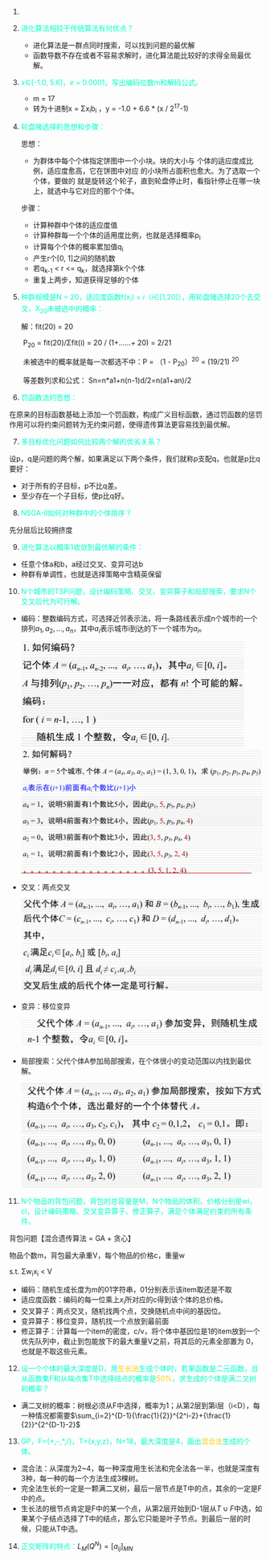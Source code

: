 1. <font color = #00FFCC>

2. 进化算法相较于传统算法有何优点？</font>

   - 进化算法是一群点同时搜索，可以找到问题的最优解
   - 函数导数不存在或者不容易求解时，进化算法能比较好的求得全局最优解。

3. <font color = #00FFCC>$x\in$[-1.0, 5.6]，$e$ = 0.0001，写出编码位数m和解码公式。</font>

   - m = 17
   - 转为十进制x = Σx<sub>i</sub>b<sub>i</sub> ，y = -1.0 + 6.6 * (x / 2<sup>17</sup>-1)

4. <font color = #00FFCC>轮盘赌选择的思想和步骤：</font>

   思想：

   - 为群体中每个个体指定饼图中一个小块。块的大小与 个体的适应度成比例，适应度愈高，它在饼图中对应 的小块所占面积也愈大。为了选取一个个体，要做的 就是旋转这个轮子，直到轮盘停止时，看指针停止在哪一块上，就选中与它对应的那个个体。 

   步骤：

   - 计算种群中个体的适应度值
   - 计算种群每一个个体的适用度比例，也就是选择概率p<sub>i</sub>
   - 计算每个个体的概率累加值q<sub>i</sub>
   - 产生r个[0, 1]之间的随机数
   - 若q<sub>k-1</sub> < r <= q<sub>k</sub>，就选择第k个个体
   - 重复上两步，知道获得足够的个体

5. <font color = #00FFCC>种群规模是N = 20，适应度函数f(x<sub>$i$</sub>) = $i$（$i\in$[1,20]），用轮盘赌选择20个去交叉，X<sub>20</sub>未被选中的概率：</font>

   解：fit(20) = 20

   ​		P<sub>20</sub> = fit(20)/Σfit(i) = 20 / (1+......+ 20) = 2/21

   ​		未被选中的概率就是每一次都选不中：P = （1 - P<sub>20</sub>）<sup>20</sup> = (19/21) <sup>20</sup>

   ​		等差数列求和公式： Sn=n*a1+n(n-1)d/2=n(a1+an)/2 

6. <font color = #00FFCC>罚函数法的思想：</font>

  在原来的目标函数基础上添加一个罚函数，构成广义目标函数，通过罚函数的惩罚作用可以将约束问题转为无约束问题，使得遗传算法更容易找到最优解。

7. <font color = #00FFCC>多目标优化问题如何比较两个解的优劣关系？</font>

  设p，q是问题的两个解，如果满足以下两个条件，我们就称p支配q，也就是p比q要好：

  - 对于所有的子目标，p不比q差。
  - 至少存在一个子目标，使p比q好。

8. <font color = #00FFCC>NSGA-II如何对种群中的个体排序？</font>

  先分层后比较拥挤度

9. <font color = #00FFCC>进化算法以概率1收敛到最优解的条件：</font>

  - 任意个体a和b，a经过交叉、变异可达b
  - 种群有单调性，也就是选择策略中含精英保留

10. <font color = #00FFCC>N个城市的TSP问题，设计编码策略、交叉、变异算子和局部搜索，要求N个交叉后代为可行解。</font>

  - 编码：整数编码方式，可选择近邻表示法，将一条路线表示成n个城市的一个排列$a_1,a_2,...,a_n$，其中$a_i$表示城市i到达的下一个城市为$a_i$。

    ![image-20191027145353146](../../图片/image-20191027145353146.png)![image-20191027145337760](../../图片/image-20191027145337760.png)

  - 交叉：两点交叉

    ![image-20191027145323765](../../图片/image-20191027145323765.png)

  - 变异：移位变异

    ![image-20191027145313188](../../图片/image-20191027145313188.png)

  - 局部搜索：父代个体A参加局部搜索，在个体很小的变动范围以内找到最优解。

    ![image-20191027145149574](../../图片/image-20191027145149574.png)

11. <font color = #00FFCC>N个物品的背包问题，背包的总容量是M，N个物品的体积、价格分别是wi，ci，设计编码策略、交叉变异算子、修正算子，满足个体满足约束的所有条件。</font>

   背包问题【混合遗传算法 = GA + 贪心】

   物品个数m，背包最大承重V，每个物品的价格c，重量w

   s.t. Σw<sub>i</sub>x<sub>i</sub> < V

   - 编码：随机生成长度为m的01字符串，01分别表示该item取还是不取
   - 适应度函数：编码的每一位乘上$x$<sub>i</sub>所对应的c得到该个体的总价格。
   - 交叉算子：两点交叉，随机找两个点，交换随机点中间的基因位。
   - 变异算子：移位变异，随机找一个点放到最前面
   - 修正算子：计算每一个item的密度，c/v，将个体中基因位是1的item放到一个优先队列中，截止到包能放下的最大重量V之前，将其后的元素全部置为 0，也就是不取这些元素。

12. <font color = #00FFCC>设一个个体的最大深度是D，用<font color=#fc0>生长法</font>生成个体时，若果函数是二元函数，且从函数集F和从端点集T中选择结点的概率是<font color=#fc0>50%</font>，求生成的个体是满二叉树的概率？</font>

   - 满二叉树的概率：树根必须从F中选择，概率为1；从第2层到第i层（i<D），每一种情况都需要$\sum_{i=2}^{D-1}{\frac{1}{2}}^{2^i-2}+{\frac{1}{2}}^{2^{D-1}-2}$

13. <font color = #00FFCC>GP，F={+,-,*,/}，T={x,y,z}，N=18，最大深度是4，画出<font color=#fc0>混合法</font>生成的个体。</font>

   - 混合法：从深度为2~4，每一种深度用生长法和完全法各一半，也就是深度有3种，每一种的每一个方法生成3棵树。
   - 完全法生长的一定是一颗满二叉树，最后一层节点是T中的点，其余的一定是F中的点。
   - 生长法的根节点肯定是F中的某一个点，从第2层开始到D-1层从$T \cup F$中选，如果某个子结点选择了T中的结点，那么它只能是叶子节点。到最后一层的时候，只能从T中选。

14. <font color = #00FFCC>正交矩阵的特点：</font>$L_M(Q^N)=[a_{ij}]_{MN}$

